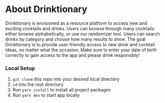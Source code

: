 # About Drinktionary
 Drinktionary is envisioned as a resource platform to access new and exciting cocktails and drinks. Users can browse through many cocktails: either browse alphabetically, or use our randomizer tool. Users can search drinks by category and choose how many results to show. The goal Drinktionary is to provide user-friendly access to new drink and cocktail ideas, no matter what the occasion. Make sure to enter your date of birth correctly to gain access to the app and please drink responsibly!

### Local Setup

1. `git clone` this repo into your desired local directory
2. `cd` into the root directory
3. Run `yarn install` to install all project packages
5. Run `yarn dev` to start app locally
